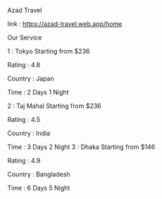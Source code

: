 Azad Travel
 
 link  : https://azad-travel.web.app/home 
 
 Our Service 
 
 1 :  Tokyo
Starting from $236

Rating : 4.8

Country : Japan

Time : 2 Days 1 Night 

2 : Taj Mahal
Starting from $236

Rating : 4.5

Country : India

Time : 3 Days 2 Night
3 : Dhaka
Starting from $146

Rating : 4.9

Country : Bangladesh

Time : 6 Days 5 Night

